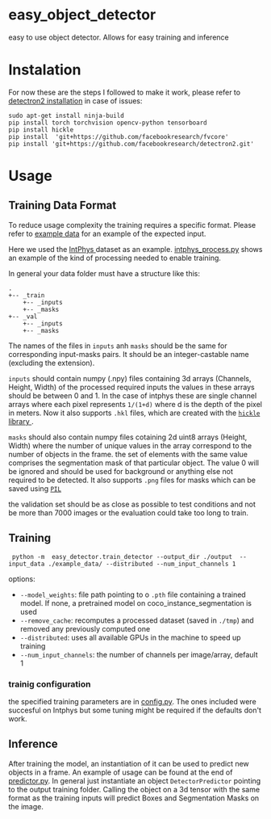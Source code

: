 # easy_object_detector

easy to use object detector. Allows for easy training and inference

# Instalation

For now these are the steps I followed to make it work, please refer to [detectron2 installation](https://github.com/facebookresearch/detectron2/blob/master/INSTALL.md) in case of issues:

```
sudo apt-get install ninja-build
pip install torch torchvision opencv-python tensorboard
pip install hickle
pip install  'git+https://github.com/facebookresearch/fvcore'
pip install 'git+https://github.com/facebookresearch/detectron2.git'
```

# Usage

## Training Data Format

To reduce usage complexity the training requires a specific format. Please refer to [example data](example_data) for an example of the expected input.

Here we used the [ IntPhys ](intphys.com) dataset as an example. [intphys_process.py](data_processing/intphys_process.py) shows an example of the kind of processing needed to enable training.

In general your data folder must have a structure like this:

```
.
+-- _train
    +-- _inputs
    +-- _masks
+-- _val
    +-- _inputs
    +-- _masks    
```

The names of the files in `inputs` anh `masks` should be the same for corresponding input-masks pairs. It should be an integer-castable name (excluding the extension).

`inputs` should contain numpy (.npy) files containing 3d arrays (Channels, Height, Width) of the processed required inputs the values in these arrays should be between 0 and 1. In the case of intphys these are single channel arrays where each pixel represents `1/(1+d)` where d is the depth of the pixel in meters. Now it also supports `.hkl` files, which are created with the [ `hickle` library ](https://github.com/telegraphic/hickle). 

`masks` should also contain numpy files cotaining 2d uint8 arrays (Height, Width) where the number of unique values in the array correspond to the number of objects in the frame. the set of elements with the same value comprises the segmentation mask of that particular object. The value 0 will be ignored and should be used for background or anything else not required to be detected. It also supports `.png` files for masks which can be saved using [ `PIL` ](https://pillow.readthedocs.io/en/5.1.x/handbook/tutorial.html#tutorial)

 the validation set should be as close as possible to test conditions and not be more than 7000 images or the evaluation could take too long to train.
## Training

```
 python -m  easy_detector.train_detector --output_dir ./output  --input_data ./example_data/ --distributed --num_input_channels 1
```

options:
- `--model_weights`: file path pointing to o `.pth` file containing a trained model. If none, a pretrained model on coco_instance_segmentation is used
- `--remove_cache`: recomputes a processed dataset (saved in `./tmp`) and removed any previously computed one
- `--distributed`: uses all available GPUs in the machine to speed up training
- `--num_input_channels`: the number of channels per image/array, default 1

### trainig configuration

the specified training parameters are in [config.py](easy_detector/config.py). The ones included were succesful on Intphys but some tuning might be required if the defaults don't work.

## Inference

After training the model, an instantiation of it can be used to predict new objects in a frame. An example of usage can be found at the end of [predictor.py](easy_detector/predictor.py). In general just instantiate an object `DetectorPredictor` pointing to the output training folder. Calling the object on a 3d tensor with the same format as the training inputs will predict Boxes and Segmentation Masks on the image.

 
